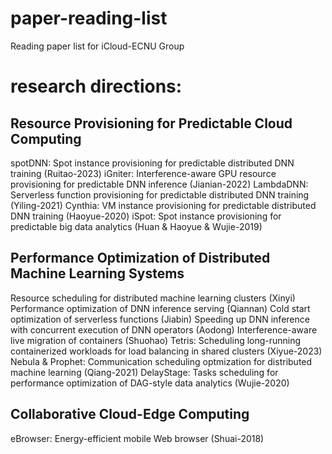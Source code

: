 # paper-reading-list
Reading paper list for iCloud-ECNU Group

# research directions:
## Resource Provisioning for Predictable Cloud Computing
spotDNN: Spot instance provisioning for predictable distributed DNN training (Ruitao-2023)
iGniter: Interference-aware GPU resource provisioning for predictable DNN inference (Jianian-2022)
LambdaDNN: Serverless function provisioning for predictable distributed DNN training (Yiling-2021)
Cynthia: VM instance provisioning for predictable distributed DNN training (Haoyue-2020)
iSpot: Spot instance provisioning for predictable big data analytics (Huan & Haoyue & Wujie-2019)

## Performance Optimization of Distributed Machine Learning Systems
Resource scheduling for distributed machine learning clusters (Xinyi)
Performance optimization of DNN inference serving (Qiannan)
Cold start optimization of serverless functions (Jiabin)
Speeding up DNN inference with concurrent execution of DNN operators (Aodong)
Interference-aware live migration of containers (Shuohao)
Tetris: Scheduling long-running containerized workloads for load balancing in shared clusters (Xiyue-2023)
Nebula & Prophet: Communication scheduling optmization for distributed machine learning (Qiang-2021)
DelayStage: Tasks scheduling for performance optimization of DAG-style data analytics (Wujie-2020)

## Collaborative Cloud-Edge Computing
eBrowser: Energy-efficient mobile Web browser (Shuai-2018)
